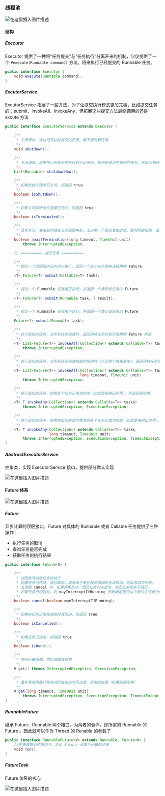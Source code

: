 ### 线程池

![在这里插入图片描述](https://img-blog.csdnimg.cn/20201015095326131.png?x-oss-process=image/watermark,type_ZmFuZ3poZW5naGVpdGk,shadow_10,text_aHR0cHM6Ly9ibG9nLmNzZG4ubmV0L3dlaXhpbl80MzkzNDYwNw==,size_16,color_FFFFFF,t_70#pic_center)




#### 结构

##### Executor

Executor 提供了一种将“任务提交”与“任务执行”分离开来的机制，它仅提供了一个 `#execute(Runnable command)` 方法，用来执行已经提交的 Runnable 任务。

```java
public interface Executor {
    void execute(Runnable command);  
}
```



##### ExcutorService

ExcutorService 拓展了一些方法，为了让提交执行模式更加完善，比如提交任务的：submit、invokeAll、invokeAny，但拓展这些提交方法最终调用的还是 excute 方法

```java
public interface ExecutorService extends Executor {

    /**
     * 关闭请求，会执行完以前提交的任务，但不接受新任务
     */
    void shutdown();

    /**
     * 关闭请求，试图停止所有正在执行的活动任务，暂停处理正在等待的任务，并返回等待执行的任务列表
     */
    List<Runnable> shutdownNow();

    /**
     * 如果此执行程序已关闭，则返回 true。
     */
    boolean isShutdown();

    /**
     * 如果关闭后所有任务都已完成，则返回 true
     */
    boolean isTerminated();

    /**
     * 请求关闭、发生超时或者当前线程中断，无论哪一个首先发生之后，都将导致阻塞，直到所有任务完成执行
     */
    boolean awaitTermination(long timeout, TimeUnit unit)
        throws InterruptedException;

    // ========== 提交任务 ==========

    /**
     * 提交一个返回值的任务用于执行，返回一个表示任务的未决结果的 Future
     */
    <T> Future<T> submit(Callable<T> task);

    /**
     * 提交一个 Runnable 任务用于执行，并返回一个表示该任务的 Future
     */
    <T> Future<T> submit(Runnable task, T result);

    /**
     * 提交一个 Runnable 任务用于执行，并返回一个表示该任务的 Future
     */
    Future<?> submit(Runnable task);

    /**
     * 执行给定的任务，当所有任务完成时，返回保持任务状态和结果的 Future 列表
     */
    <T> List<Future<T>> invokeAll(Collection<? extends Callable<T>> tasks)
        throws InterruptedException;

    /**
     * 执行给定的任务，当所有任务完成或超时期满时（无论哪个首先发生），返回保持任务状态和结果的 Future 列表
     */
    <T> List<Future<T>> invokeAll(Collection<? extends Callable<T>> tasks,
                                  long timeout, TimeUnit unit)
        throws InterruptedException;

    /**
     * 执行给定的任务，如果某个任务已成功完成（也就是未抛出异常），则返回其结果
     */
    <T> T invokeAny(Collection<? extends Callable<T>> tasks)
        throws InterruptedException, ExecutionException;

    /**
     * 执行给定的任务，如果在给定的超时期满前某个任务已成功完成（也就是未抛出异常），则返回其结果
     */
    <T> T invokeAny(Collection<? extends Callable<T>> tasks,
                    long timeout, TimeUnit unit)
        throws InterruptedException, ExecutionException, TimeoutException;
}
```



##### AbstractExecutorService

抽象类，实现 ExecutorService 接口，提供部分默认实现

![在这里插入图片描述](https://img-blog.csdnimg.cn/20201015095353345.png?x-oss-process=image/watermark,type_ZmFuZ3poZW5naGVpdGk,shadow_10,text_aHR0cHM6Ly9ibG9nLmNzZG4ubmV0L3dlaXhpbl80MzkzNDYwNw==,size_16,color_FFFFFF,t_70#pic_center)




#### Future 体系

![在这里插入图片描述](https://img-blog.csdnimg.cn/20201015095307623.png#pic_center)



##### Future

异步计算的顶层接口，Future 对具体的 Runnable 或者 Callable 任务提供了三种操作：

- 执行任务的取消
- 查询任务是否完成
- 获取任务的执行结果

```java
public interface Future<V> {

    /**
     * 试图取消对此任务的执行
     * 如果任务已完成、或已取消，或者由于某些其他原因而无法取消，则此尝试将失败。
     * 当调用 cancel 时，如果调用成功，而此任务尚未启动，则此任务将永不运行。
     * 如果任务已经启动，则 mayInterruptIfRunning 参数确定是否以中断的方式停止任务
     */
    boolean cancel(boolean mayInterruptIfRunning);

    /**
     * 如果在任务正常完成前将其取消，则返回 true
     */
    boolean isCancelled();

    /**
     * 如果任务已完成，则返回 true
     */
    boolean isDone();

    /**
     * 等待计算完成，然后获取其结果
     */
    V get() throws InterruptedException, ExecutionException;

    /**
     * 最多等待为使计算完成所给定的时间之后，获取其结果（如果结果可用）
     */
    V get(long timeout, TimeUnit unit)
        throws InterruptedException, ExecutionException, TimeoutException;
}
```



##### RunnableFuture

继承 Future、Runnable 两个接口，为两者的合体，即所谓的 Runnable 的 Future 。因此就可以作为 Thread 的 Runable 的参数了

```java
public interface RunnableFuture<V> extends Runnable, Future<V> {
    //在未被取消的情况下，将此 Future 设置为计算的结果
    void run();
}
```



##### FutureTask

Future 体系的核心

![在这里插入图片描述](https://img-blog.csdnimg.cn/20201015095411671.png?x-oss-process=image/watermark,type_ZmFuZ3poZW5naGVpdGk,shadow_10,text_aHR0cHM6Ly9ibG9nLmNzZG4ubmV0L3dlaXhpbl80MzkzNDYwNw==,size_16,color_FFFFFF,t_70#pic_center)

